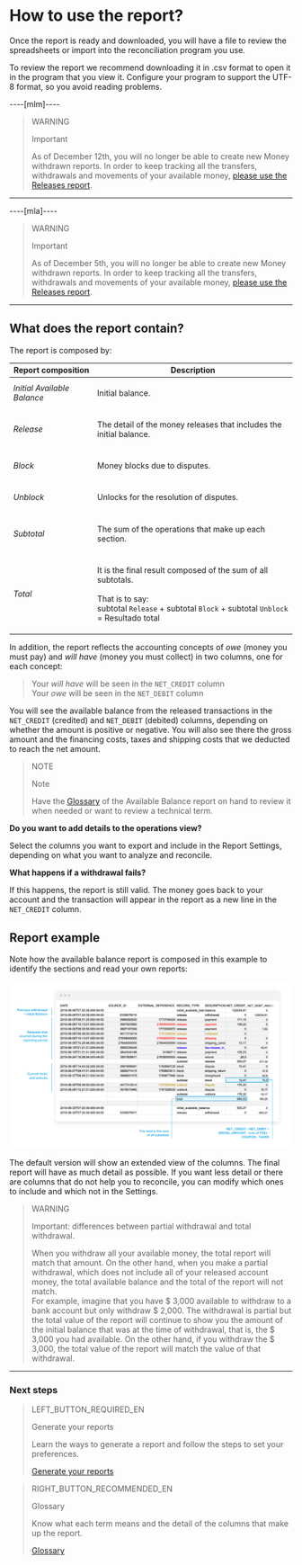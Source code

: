 
# How to use the report?


Once the report is ready and downloaded, you will have a file to review the spreadsheets or import into the reconciliation program you use.

To review the report we recommend downloading it in .csv format to open it in the program that you view it. Configure your program to support the UTF-8 format, so you avoid reading problems.

----[mlm]----
> WARNING
>
> Important
>
> As of December 12th, you will no longer be able to create new Money withdrawn reports. In order to keep tracking all the transfers, withdrawals and movements of your available money, [please use the Releases report](https://bit.ly/3zCb1ye).
------------
----[mla]----
> WARNING
>
> Important
>
> As of December 5th, you will no longer be able to create new Money withdrawn reports. In order to keep tracking all the transfers, withdrawals and movements of your available money, [please use the Releases report](https://bit.ly/3zCb1ye).
------------
## What does the report contain?

The report is composed by:

| Report composition | Description |
| --- | --- |
| *Initial Available Balance* |<br/> Initial balance.<br/><br/>|
| *Release* |<br/> The detail of the money releases that includes the initial balance.<br/><br/> |
| *Block* | <br/> Money blocks due to disputes.<br/><br/> |
| *Unblock* |<br/> Unlocks for the resolution of disputes.<br/><br/>|
| *Subtotal* | <br/> The sum of the operations that make up each section.<br/><br/>|
| *Total*| <br/> It is the final result composed of the sum of all subtotals.<br/><br/> That is to say:<br/> subtotal `Release` + subtotal `Block` + subtotal `Unblock` = Resultado total<br/><br/> |

In addition, the report reflects the accounting concepts of *owe* (money you must pay) and *will have* (money you must collect) in two columns, one for each concept:

> Your *will have* will be seen in the `NET_CREDIT` column
> <br>
> Your *owe* will be seen in the `NET_DEBIT` column

You will see the available balance from the released transactions in the `NET_CREDIT` (credited) and `NET_DEBIT` (debited) columns, depending on whether the amount is positive or negative. You will also see there the gross amount and the financing costs, taxes and shipping costs that we deducted to reach the net amount.

> NOTE
>
> Note
>
> Have the [Glossary](https://www.mercadopago.com.ar/ayuda/_2118) of the Available Balance report on hand to review it when needed or want to review a technical term.

**Do you want to add details to the operations view?**

Select the columns you want to export and include in the Report Settings, depending on what you want to analyze and reconcile.

**What happens if a withdrawal fails?**

If this happens, the report is still valid. The money goes back to your account and the transaction will appear in the report as a new line in the `NET_CREDIT` column.

## Report example

Note how the available balance report is composed in this example to identify the sections and read your own reports:

![Reporte de Dinero disponible Ejemplos Mercado Pago](/images/manage-account/reports/examples-en.png)

The default version will show an extended view of the columns. The final report will have as much detail as possible. If you want less detail or there are columns that do not help you to reconcile, you can modify which ones to include and which not in the Settings.

> WARNING
>
> Important: differences between partial withdrawal and total withdrawal.
>
> When you withdraw all your available money, the total report will match that amount. On the other hand, when you make a partial withdrawal, which does not include all of your released account money, the total available balance and the total of the report will not match.
><br>
> For example, imagine that you have $ 3,000 available to withdraw to a bank account but only withdraw $ 2,000. The withdrawal is partial but the total value of the report will continue to show you the amount of the initial balance that was at the time of withdrawal, that is, the $ 3,000 you had available. On the other hand, if you withdraw the $ 3,000, the total value of the report will match the value of that withdrawal.

<hr/>

### Next steps

> LEFT_BUTTON_REQUIRED_EN
>
> Generate your reports
>
> Learn the ways to generate a report and follow the steps to set your preferences.
>
> [Generate your reports](https://www.mercadopago[FAKER][URL][DOMAIN]/developers/en/guides/additional-content/reports/available-money/generate)

> RIGHT_BUTTON_RECOMMENDED_EN
>
> Glossary
>
> Know what each term means and the detail of the columns that make up the report.
>
> [Glossary](https://www.mercadopago[FAKER][URL][DOMAIN]/developers/en/guides/additional-content/reports/available-money/glossary)
